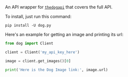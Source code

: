 An API wrapper for [`thedogapi`](https://thedogapi.com/) that covers the full API.

To install, just run this command:
```
pip install -U dog.py
```

Here's an example for getting an image and printing its url:
```py
from dog import Client

client = Client('my_api_key_here')

image = client.get_images()[0]

print('Here is the Dog Image link:', image.url)
```
